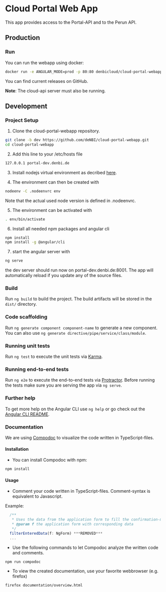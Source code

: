 # Cloud Portal Web App 

This app provides access to the Portal-API and to the Perun API. 

## Production

### Run

You can run the webapp using docker:

~~~BASH
docker run -e ANGULAR_MODE=prod -p 80:80 denbicloud/cloud-portal-webapp:RELEASE
~~~

You can find current releases on GitHub.

**Note**: The cloud-api server must also be running.

## Development

### Project Setup

1. Clone the cloud-portal-webapp repository.
~~~BASH
git clone -b dev https://github.com/deNBI/cloud-portal-webapp.git
cd cloud-portal-webapp
~~~

2. Add this line to your /etc/hosts file 
~~~BASH
127.0.0.1 portal-dev.denbi.de
~~~

3. Install nodejs virtual environment as decribed [here](https://github.com/ekalinin/nodeenv#install).

4. The environment can then be created with

~~~BASH
nodeenv -C .nodeenvrc env
~~~

Note that the actual used node version is defined in .nodeenvrc.

5. The environment can be activated with

~~~BASH
. env/bin/activate
~~~

6. Install all needed npm packages and angular cli
~~~BASH
npm install 
npm install -g @angular/cli
~~~

7. start the angular server with
~~~BASH
ng serve
~~~

the dev server should run now on portal-dev.denbi.de:8001. 
The app will automatically reload if you update any of the source files.

### Build

Run `ng build` to build the project. The build artifacts will be stored in the `dist/` directory. 

### Code scaffolding

Run `ng generate component component-name` to generate a new component. You can also use `ng generate directive/pipe/service/class/module`.

### Running unit tests

Run `ng test` to execute the unit tests via [Karma](https://karma-runner.github.io).

### Running end-to-end tests

Run `ng e2e` to execute the end-to-end tests via [Protractor](http://www.protractortest.org/).
Before running the tests make sure you are serving the app via `ng serve`.

### Further help

To get more help on the Angular CLI use `ng help` or go check out the [Angular CLI README](https://github.com/angular/angular-cli/blob/master/README.md).

### Documentation

We are using [Compodoc](https://compodoc.app/guides/getting-started.html) to visualize the code written in TypeScript-files. 

#### Installation

* You can install Compodoc with npm:
~~~BASH
npm install
~~~

#### Usage

* Comment your code written in TypeScript-files. Comment-syntax is equivalent to Javascript.

Example: 
```javascript
  /**
   * Uses the data from the application form to fill the confirmation-modal with information.
   * @param f the application form with corresponding data
   */
  filterEnteredData(f: NgForm) ***REMOVED***
  ...
```

* Use the following commands to let Compodoc analyze the written code and comments.
~~~BASH
npm run compodoc
~~~

* To view the created documentation, use your favorite webbrowser (e.g. firefox)
~~~BASH
firefox documentation/overview.html
~~~
